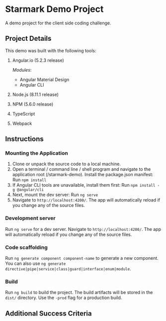 Starmark Demo Project
=====================

A demo project for the client side coding challenge.

Project Details
---------------
This demo was built with the following tools:

1. Angular.io (5.2.3 release)

   *Modules*: 
   - Angular Material Design
   - Angular CLI

2. Node.js (8.11.1 release)
3. NPM (5.6.0 release)
4. TypeScript
5. Webpack

Instructions
------------

### Mounting the Application

1. Clone or unpack the source code to a local machine.
2. Open a terminal / command line / shell program and navigate to the application root (/starmark-demo).
   Install the package.json manifest:
   Run `npm install`
3. If Angular CLI tools are unavailable, install them first: 
   Run `npm install -g @angular/cli`
3. Next, mount the dev server:
   Run `ng serve` 
4. Navigate to `http://localhost:4200/`. The app will automatically reload if you change any of the source files.

### Development server

Run `ng serve` for a dev server. Navigate to `http://localhost:4200/`. The app will automatically reload if you change any of the source files.

### Code scaffolding

Run `ng generate component component-name` to generate a new component. You can also use `ng generate directive|pipe|service|class|guard|interface|enum|module`.

### Build

Run `ng build` to build the project. The build artifacts will be stored in the `dist/` directory. Use the `-prod` flag for a production build.


Additional Success Criteria
---------------------------







